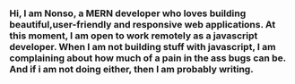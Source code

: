 ### Hi, I am Nonso, a MERN developer who loves building beautiful,user-friendly and responsive web applications. At this moment, I am open to work remotely as a javascript developer. When I am not building stuff with javascript, I am complaining about how much of a pain in the ass bugs can be. And if i am not doing either, then I am probably writing.

<!--
**VanTyse/Vantyse** is a ✨ _special_ ✨ repository because its `README.md` (this file) appears on your GitHub profile.

Here are some ideas to get you started:

- 🔭 I’m currently working on ...
- 🌱 I’m currently learning ...
- 👯 I’m looking to collaborate on ...
- 🤔 I’m looking for help with ...
- 💬 Ask me about ...
- 📫 How to reach me: ...
- 😄 Pronouns: ...
- ⚡ Fun fact: ...
-->
